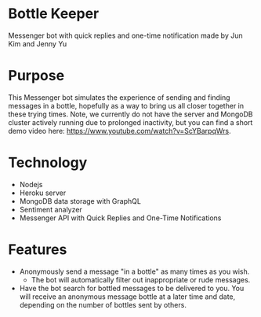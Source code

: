 # Bottle Keeper
Messenger bot with quick replies and one-time notification 
made by Jun Kim and Jenny Yu

# Purpose
This Messenger bot simulates the experience of sending and finding messages in a bottle, hopefully as a way to bring us all closer together in these trying times. Note, we currently do not have the server and MongoDB cluster actively running due to prolonged inactivity, but you can find a short demo video here: https://www.youtube.com/watch?v=ScYBarpqWrs. 

# Technology
- Nodejs
- Heroku server
- MongoDB data storage with GraphQL
- Sentiment analyzer
- Messenger API with Quick Replies and One-Time Notifications

# Features
- Anonymously send a message "in a bottle" as many times as you wish.
    - The bot will automatically filter out inappropriate or rude messages. 
- Have the bot search for bottled messages to be delivered to you. You will receive an anonymous message bottle at a later time and date, depending on the number of bottles sent by others. 

